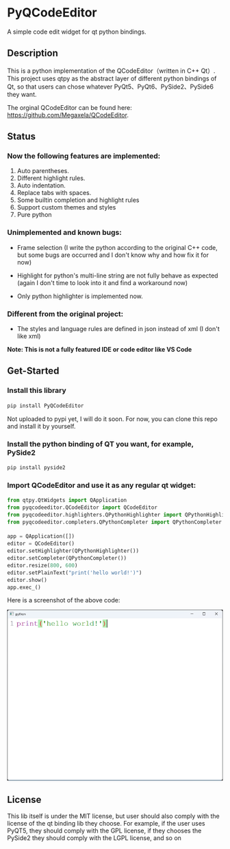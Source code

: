 # PyQCodeEditor

A simple code edit widget for qt python bindings.

## Description
This is a python implementation of the QCodeEditor（written in C++ Qt）. This project uses qtpy as the abstract layer of different python bindings of Qt, so that 
users can chose whatever PyQt5、PyQt6、PySide2、PySide6 they want.

The orginal QCodeEditor can be found here: https://github.com/Megaxela/QCodeEditor.

## Status

### Now the following features are implemented:

1. Auto parentheses.
2. Different highlight rules.
3. Auto indentation.
4. Replace tabs with spaces.
5. Some builtin completion and highlight rules
6. Support custom themes and styles
7. Pure python

### Unimplemented and known bugs:

- Frame selection (I write the python according to the original C++ code, but some bugs are occurred and 
I don't know why and how fix it for now)

- Highlight for python's multi-line string are not fully behave as expected (again I don't time to look into it and find
a workaround now)

- Only python highlighter is implemented now.

### Different from the original project:

- The styles and language rules are defined in json instead of xml (I don't like xml)


**Note: This is not a fully featured IDE or code editor like VS Code**

## Get-Started

### Install this library

```bash
pip install PyQCodeEditor
```
Not uploaded to pypi yet, I will do it soon. 
For now, you can clone this repo and install it by yourself.

### Install the python binding of QT you want, for example, PySide2

```bash
pip install pyside2
```

### Import QCodeEditor and use it as any regular qt widget:

```python
from qtpy.QtWidgets import QApplication
from pyqcodeeditor.QCodeEditor import QCodeEditor
from pyqcodeeditor.highlighters.QPythonHighlighter import QPythonHighlighter
from pyqcodeeditor.completers.QPythonCompleter import QPythonCompleter

app = QApplication([])
editor = QCodeEditor()
editor.setHighlighter(QPythonHighlighter())
editor.setCompleter(QPythonCompleter())
editor.resize(800, 600)
editor.setPlainText("print('hello world!')")
editor.show()
app.exec_()

```

Here is a screenshot of the above code:

![](./doc/hello_world.png)


## License

This lib itself is under the MIT license, but user should also comply with the license of
the qt binding lib they choose.  For example, if the user uses PyQT5, they should comply with the GPL license, if they chooses the PySide2 they should comply with the LGPL license, and so on